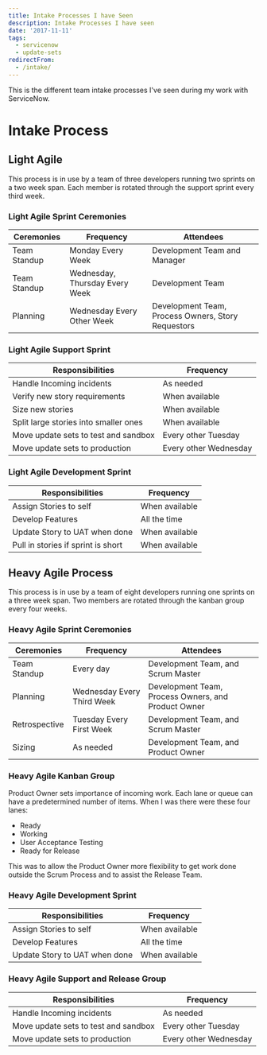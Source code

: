 ```yaml
---
title: Intake Processes I have Seen
description: Intake Processes I have seen
date: '2017-11-11'
tags:
  - servicenow
  - update-sets
redirectFrom:
  - /intake/
---
```


<!--StartFragment-->

This is the different team intake processes I've seen during my work with ServiceNow.

# Intake Process

## Light Agile

This process is in use by a team of three developers running two sprints on a two week span. Each member is rotated through the support sprint every third week.

### Light Agile Sprint Ceremonies

| Ceremonies   | Frequency                      | Attendees                                          |
| ------------ | ------------------------------ | -------------------------------------------------- |
| Team Standup | Monday Every Week              | Development Team and Manager                       |
| Team Standup | Wednesday, Thursday Every Week | Development Team                                   |
| Planning     | Wednesday Every Other Week     | Development Team, Process Owners, Story Requestors |

### Light Agile Support Sprint

| Responsibilities                      | Frequency             |
| ------------------------------------- | --------------------- |
| Handle Incoming incidents             | As needed             |
| Verify new story requirements         | When available        |
| Size new stories                      | When available        |
| Split large stories into smaller ones | When available        |
| Move update sets to test and sandbox  | Every other Tuesday   |
| Move update sets to production        | Every other Wednesday |

### Light Agile Development Sprint

| Responsibilities                   | Frequency      |
| ---------------------------------- | -------------- |
| Assign Stories to self             | When available |
| Develop Features                   | All the time   |
| Update Story to UAT when done      | When available |
| Pull in stories if sprint is short | When available |

## Heavy Agile Process

This process is in use by a team of eight developers running one sprints on a three week span. Two members are rotated through the kanban group every four weeks.

### Heavy Agile Sprint Ceremonies

| Ceremonies    | Frequency                  | Attendees                                           |
| ------------- | -------------------------- | --------------------------------------------------- |
| Team Standup  | Every day                  | Development Team, and Scrum Master                  |
| Planning      | Wednesday Every Third Week | Development Team, Process Owners, and Product Owner |
| Retrospective | Tuesday Every First Week   | Development Team, and Scrum Master                  |
| Sizing        | As needed                  | Development Team, and Product Owner                 |

### Heavy Agile Kanban Group

Product Owner sets importance of incoming work. Each lane or queue can have a predetermined number of items. When I was there were these four lanes:

* Ready
* Working
* User Acceptance Testing
* Ready for Release

This was to allow the Product Owner more flexibility to get work done outside the Scrum Process and to assist the Release Team.

### Heavy Agile Development Sprint

| Responsibilities              | Frequency      |
| ----------------------------- | -------------- |
| Assign Stories to self        | When available |
| Develop Features              | All the time   |
| Update Story to UAT when done | When available |

### Heavy Agile Support and Release Group

| Responsibilities                     | Frequency             |
| ------------------------------------ | --------------------- |
| Handle Incoming incidents            | As needed             |
| Move update sets to test and sandbox | Every other Tuesday   |
| Move update sets to production       | Every other Wednesday |

<!--EndFragment-->